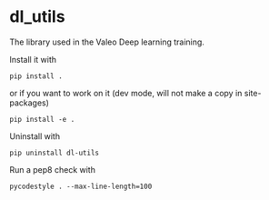 # dl_utils
The library used in the Valeo Deep learning training.

Install it with
```
pip install .
```

or if you want to work on it (dev mode, will not make a copy in site-packages)
```
pip install -e .
```

Uninstall with 
```
pip uninstall dl-utils
```

Run a pep8 check with 
```
pycodestyle . --max-line-length=100
```
